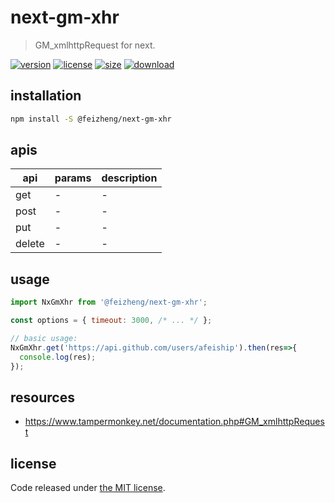 # next-gm-xhr
> GM_xmlhttpRequest for next.

[![version][version-image]][version-url]
[![license][license-image]][license-url]
[![size][size-image]][size-url]
[![download][download-image]][download-url]

## installation
```bash
npm install -S @feizheng/next-gm-xhr
```

## apis
| api    | params | description |
| ------ | ------ | ----------- |
| get    | -      | -           |
| post   | -      | -           |
| put    | -      | -           |
| delete | -      | -           |

## usage
```js
import NxGmXhr from '@feizheng/next-gm-xhr';

const options = { timeout: 3000, /* ... */ };

// basic usage:
NxGmXhr.get('https://api.github.com/users/afeiship').then(res=>{
  console.log(res);
});
```

## resources
- https://www.tampermonkey.net/documentation.php#GM_xmlhttpRequest

## license
Code released under [the MIT license](https://github.com/afeiship/next-gm-xhr/blob/master/LICENSE.txt).

[version-image]: https://img.shields.io/npm/v/@feizheng/next-gm-xhr
[version-url]: https://npmjs.org/package/@feizheng/next-gm-xhr

[license-image]: https://img.shields.io/npm/l/@feizheng/next-gm-xhr
[license-url]: https://github.com/afeiship/next-gm-xhr/blob/master/LICENSE.txt

[size-image]: https://img.shields.io/bundlephobia/minzip/@feizheng/next-gm-xhr
[size-url]: https://github.com/afeiship/next-gm-xhr/blob/master/dist/next-gm-xhr.min.js

[download-image]: https://img.shields.io/npm/dm/@feizheng/next-gm-xhr
[download-url]: https://www.npmjs.com/package/@feizheng/next-gm-xhr
